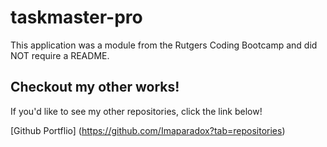 # taskmaster-pro
This application was a module from the Rutgers Coding Bootcamp and did NOT require a README.

## Checkout my other works!
If you'd like to see my other repositories, click the link below!

[Github Portflio] (https://github.com/Imaparadox?tab=repositories) 
